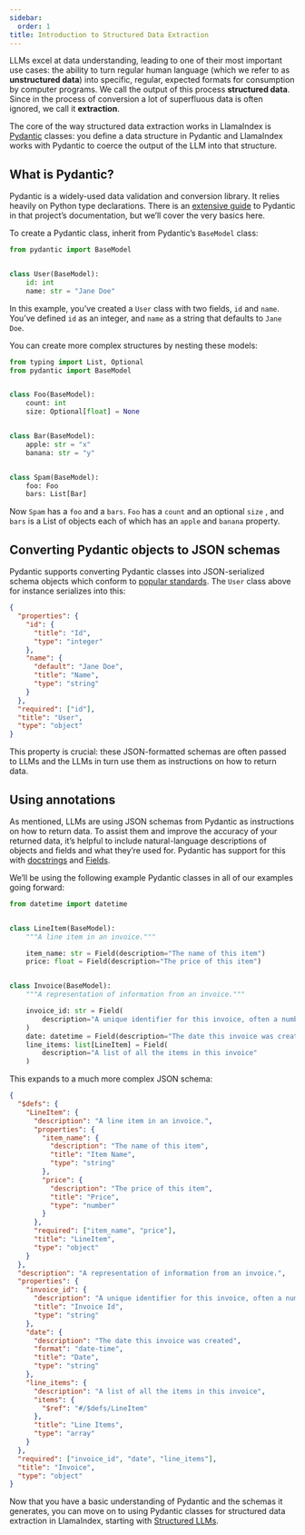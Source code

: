 ```yaml
---
sidebar:
  order: 1
title: Introduction to Structured Data Extraction
---
```


LLMs excel at data understanding, leading to one of their most important use cases: the ability to turn regular human language (which we refer to as **unstructured data**) into specific, regular, expected formats for consumption by computer programs. We call the output of this process **structured data**. Since in the process of conversion a lot of superfluous data is often ignored, we call it **extraction**.

The core of the way structured data extraction works in LlamaIndex is [Pydantic](https://docs.pydantic.dev/latest/) classes: you define a data structure in Pydantic and LlamaIndex works with Pydantic to coerce the output of the LLM into that structure.

## What is Pydantic?

Pydantic is a widely-used data validation and conversion library. It relies heavily on Python type declarations. There is an [extensive guide](https://docs.pydantic.dev/latest/concepts/models/) to Pydantic in that project’s documentation, but we’ll cover the very basics here.

To create a Pydantic class, inherit from Pydantic’s `BaseModel` class:

```python
from pydantic import BaseModel


class User(BaseModel):
    id: int
    name: str = "Jane Doe"
```

In this example, you’ve created a `User` class with two fields, `id` and `name`. You’ve defined `id` as an integer, and `name` as a string that defaults to `Jane Doe`.

You can create more complex structures by nesting these models:

```python
from typing import List, Optional
from pydantic import BaseModel


class Foo(BaseModel):
    count: int
    size: Optional[float] = None


class Bar(BaseModel):
    apple: str = "x"
    banana: str = "y"


class Spam(BaseModel):
    foo: Foo
    bars: List[Bar]
```

Now `Spam` has a `foo` and a `bars`. `Foo` has a `count` and an optional `size` , and `bars` is a List of objects each of which has an `apple` and `banana` property.

## Converting Pydantic objects to JSON schemas

Pydantic supports converting Pydantic classes into JSON-serialized schema objects which conform to [popular standards](https://docs.pydantic.dev/latest/concepts/json_schema/). The `User` class above for instance serializes into this:

```json
{
  "properties": {
    "id": {
      "title": "Id",
      "type": "integer"
    },
    "name": {
      "default": "Jane Doe",
      "title": "Name",
      "type": "string"
    }
  },
  "required": ["id"],
  "title": "User",
  "type": "object"
}
```

This property is crucial: these JSON-formatted schemas are often passed to LLMs and the LLMs in turn use them as instructions on how to return data.

## Using annotations

As mentioned, LLMs are using JSON schemas from Pydantic as instructions on how to return data. To assist them and improve the accuracy of your returned data, it’s helpful to include natural-language descriptions of objects and fields and what they’re used for. Pydantic has support for this with [docstrings](https://www.geeksforgeeks.org/python-docstrings/) and [Fields](https://docs.pydantic.dev/latest/concepts/fields/).

We’ll be using the following example Pydantic classes in all of our examples going forward:

```python
from datetime import datetime


class LineItem(BaseModel):
    """A line item in an invoice."""

    item_name: str = Field(description="The name of this item")
    price: float = Field(description="The price of this item")


class Invoice(BaseModel):
    """A representation of information from an invoice."""

    invoice_id: str = Field(
        description="A unique identifier for this invoice, often a number"
    )
    date: datetime = Field(description="The date this invoice was created")
    line_items: list[LineItem] = Field(
        description="A list of all the items in this invoice"
    )
```

This expands to a much more complex JSON schema:

```json
{
  "$defs": {
    "LineItem": {
      "description": "A line item in an invoice.",
      "properties": {
        "item_name": {
          "description": "The name of this item",
          "title": "Item Name",
          "type": "string"
        },
        "price": {
          "description": "The price of this item",
          "title": "Price",
          "type": "number"
        }
      },
      "required": ["item_name", "price"],
      "title": "LineItem",
      "type": "object"
    }
  },
  "description": "A representation of information from an invoice.",
  "properties": {
    "invoice_id": {
      "description": "A unique identifier for this invoice, often a number",
      "title": "Invoice Id",
      "type": "string"
    },
    "date": {
      "description": "The date this invoice was created",
      "format": "date-time",
      "title": "Date",
      "type": "string"
    },
    "line_items": {
      "description": "A list of all the items in this invoice",
      "items": {
        "$ref": "#/$defs/LineItem"
      },
      "title": "Line Items",
      "type": "array"
    }
  },
  "required": ["invoice_id", "date", "line_items"],
  "title": "Invoice",
  "type": "object"
}
```

Now that you have a basic understanding of Pydantic and the schemas it generates, you can move on to using Pydantic classes for structured data extraction in LlamaIndex, starting with [Structured LLMs](/python/framework/understanding/extraction/structured_llms).
